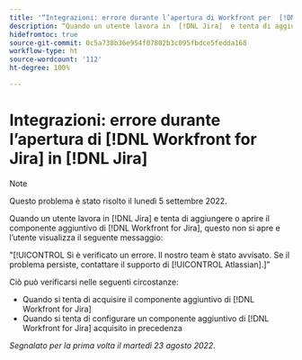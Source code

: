 ```yaml
---
title: '“Integrazioni: errore durante l’apertura di Workfront per  [!DNL Jira]  in Jira”'
description: “Quando un utente lavora in  [!DNL Jira]  e tenta di aggiungere o aprire il componente aggiuntivo di  [!DNL Workfront for Jira] , questo non si apre e l’utente visualizza un messaggio di errore.”
hidefromtoc: true
source-git-commit: 0c5a738b36e954f07802b3c095fbdce5fedda168
workflow-type: ht
source-wordcount: '112'
ht-degree: 100%

---
```



# Integrazioni: errore durante l’apertura di [!DNL Workfront for Jira] in [!DNL Jira]

>[!NOTE]
>
>Questo problema è stato risolto il lunedì 5 settembre 2022.

Quando un utente lavora in [!DNL Jira] e tenta di aggiungere o aprire il componente aggiuntivo di [!DNL Workfront for Jira], questo non si apre e l’utente visualizza il seguente messaggio:

&quot;[!UICONTROL Si è verificato un errore. Il nostro team è stato avvisato. Se il problema persiste, contattare il supporto di [!UICONTROL Atlassian].]”

Ciò può verificarsi nelle seguenti circostanze:

* Quando si tenta di acquisire il componente aggiuntivo di [!DNL Workfront for Jira]
* Quando si tenta di configurare un componente aggiuntivo di [!DNL Workfront for Jira] acquisito in precedenza

_Segnalato per la prima volta il martedì 23 agosto 2022._

